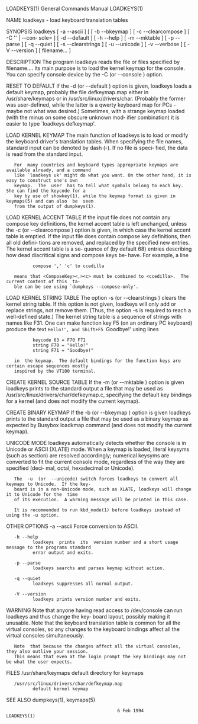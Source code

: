 LOADKEYS(1)                             General Commands Manual                            LOADKEYS(1)

NAME
       loadkeys - load keyboard translation tables

SYNOPSIS
       loadkeys  [  -a  --ascii  ]  [  [  -b  --bkeymap ] [ -c --clearcompose ] [ -C '<FILE>' | --con‐
       sole=<FILE> ] [ -d --default ] [ -h --help ] [ -m --mktable ] [ -p --parse ] [ -q --quiet  ]  [
       -s --clearstrings ] [ -u --unicode ] [ -v --verbose ] [ -V --version ] [ filename...  ]

DESCRIPTION
       The  program loadkeys reads the file or files specified by filename....  Its main purpose is to
       load the kernel keymap for the console.  You can specify console device by the -C (or --console
       ) option.

RESET TO DEFAULT
       If  the  -d (or --default ) option is given, loadkeys loads a default keymap, probably the file
       defkeymap.map either in /usr/share/keymaps or in  /usr/src/linux/drivers/char.   (Probably  the
       former was user-defined, while the latter is a qwerty keyboard map for PCs - maybe not what was
       desired.)  Sometimes, with a strange keymap loaded (with the minus on some obscure unknown mod‐
       ifier combination) it is easier to type `loadkeys defkeymap'.

LOAD KERNEL KEYMAP
       The  main  function  of loadkeys is to load or modify the keyboard driver's translation tables.
       When specifying the file names, standard input can be denoted by dash (-). If no file is speci‐
       fied, the data is read from the standard input.

       For  many countries and keyboard types appropriate keymaps are available already, and a command
       like `loadkeys uk' might do what you want. On the other hand, it is easy to construct one's own
       keymap.  The  user  has to tell what symbols belong to each key. She can find the keycode for a
       key by use of showkey(1), while the keymap format is given in keymaps(5) and can also  be  seen
       from the output of dumpkeys(1).

LOAD KERNEL ACCENT TABLE
       If the input file does not contain any compose key definitions, the kernel accent table is left
       unchanged, unless the -c (or --clearcompose ) option is given, in which case the kernel  accent
       table is emptied.  If the input file does contain compose key definitions, then all old defini‐
       tions are removed, and replaced by the specified new entries.  The kernel accent table is a se‐
       quence  of  (by  default 68) entries describing how dead diacritical signs and compose keys be‐
       have.  For example, a line

              compose ',' 'c' to ccedilla

       means that <ComposeKey><,><c> must be combined to <ccedilla>.  The current content of this  ta‐
       ble can be see using `dumpkeys --compose-only'.

LOAD KERNEL STRING TABLE
       The option -s (or --clearstrings ) clears the kernel string table. If this option is not given,
       loadkeys will only add or replace strings, not remove them.  (Thus, the option -s  is  required
       to  reach  a  well-defined state.)  The kernel string table is a sequence of strings with names
       like F31. One can make function key F5 (on an ordinary PC keyboard) produce the text  `Hello!',
       and Shift+F5 `Goodbye!' using lines

              keycode 63 = F70 F71
              string F70 = "Hello!"
              string F71 = "Goodbye!"

       in  the keymap.  The default bindings for the function keys are certain escape sequences mostly
       inspired by the VT100 terminal.

CREATE KERNEL SOURCE TABLE
       If the -m (or --mktable ) option is given loadkeys prints to the standard output  a  file  that
       may be used as /usr/src/linux/drivers/char/defkeymap.c, specifying the default key bindings for
       a kernel (and does not modify the current keymap).

CREATE BINARY KEYMAP
       If the -b (or --bkeymap ) option is given loadkeys prints to the standard output  a  file  that
       may be used as a binary keymap as expected by Busybox loadkmap command (and does not modify the
       current keymap).

UNICODE MODE
       loadkeys automatically detects whether the console is in Unicode or ASCII (XLATE) mode.  When a
       keymap is loaded, literal keysyms (such as section) are resolved accordingly; numerical keysyms
       are converted to fit the current console mode, regardless of the way they are specified  (deci‐
       mal, octal, hexadecimal or Unicode).

       The  -u  (or  --unicode) switch forces loadkeys to convert all keymaps to Unicode.  If the key‐
       board is in a non-Unicode mode, such as XLATE, loadkeys will change it to Unicode for the  time
       of its execution.  A warning message will be printed in this case.

       It is recommended to run kbd_mode(1) before loadkeys instead of using the -u option.

OTHER OPTIONS
       -a --ascii
              Force conversion to ASCII.

       -h --help
              loadkeys  prints  its  version number and a short usage message to the programs standard
              error output and exits.

       -p --parse
              loadkeys searchs and parses keymap without action.

       -q --quiet
              loadkeys suppresses all normal output.

       -V --version
              loadkeys prints version number and exits.

WARNING
       Note that anyone having read access to /dev/console can run loadkeys and thus change  the  key‐
       board  layout,  possibly making it unusable. Note that the keyboard translation table is common
       for all the virtual consoles, so any changes to the keyboard bindings affect  all  the  virtual
       consoles simultaneously.

       Note  that because the changes affect all the virtual consoles, they also outlive your session.
       This means that even at the login prompt the key bindings may not be what the user expects.

FILES
       /usr/share/keymaps
              default directory for keymaps

       /usr/src/linux/drivers/char/defkeymap.map
              default kernel keymap

SEE ALSO
       dumpkeys(1), keymaps(5)

                                              6 Feb 1994                                   LOADKEYS(1)
